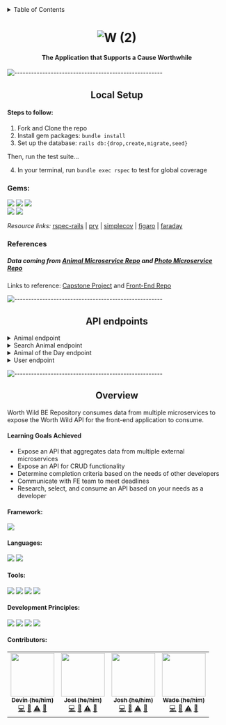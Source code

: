 <details close="close">
  <summary>Table of Contents</summary>
  <ol>
    <li>
      <a Getting Started</a>
      <ul>
        <li><a href="#local-setup">Set Up</a></li>
        <li><a href="#gems">Gems</a></li>
        <li><a href="#references">References</a></li>
      </ul>
    </li>
     <li>
      <a href="#api-endpoints">API endpoints</a>
    </li>
    <li>
      <a href="#overview">Overview</a>
      <details>
        <summary>details</summary>
        <ul>
          <li><a href="#learning-goals-achieved">Learning Goals Achieved</a></li>
          <li><a href="#framework">Framework</a></li>
          <li><a href="#tools">Tools</a></li>
          <li><a href="#development-principles">Development Principles</a></li>
          <li><a href="#contributors">Contributors</a></li>
        </ul>
      </details>
    </li>
  </ol>
</details>

# <div align="center">![W (2)](https://user-images.githubusercontent.com/87088092/160305910-862472ba-9574-420f-aa8b-d2e99e6c37ff.png)
</div>


#### <div align="center">The Application that Supports a Cause Worthwhile</div>


![-----------------------------------------------------](https://raw.githubusercontent.com/andreasbm/readme/master/assets/lines/rainbow.png)


## <div align="center">Local Setup</div>

#### Steps to follow: 

1. Fork and Clone the repo
2. Install gem packages: `bundle install`
3. Set up the database: `rails db:{drop,create,migrate,seed}`

Then, run the test suite...

4. In your terminal, run `bundle exec rspec` to test for global coverage


### Gems:

<p>
  <img src="https://img.shields.io/badge/rspec--rails-b81818.svg?&style=flaste&logo=rubygems&logoColor=white" />
  <img src="https://img.shields.io/badge/pry-b81818.svg?&style=flaste&logo=rubygems&logoColor=white" />   
  <img src="https://img.shields.io/badge/simplecov-b81818.svg?&style=flaste&logo=rubygems&logoColor=white" />  
  </br>
  <img src="https://img.shields.io/badge/figaro-b81818.svg?&style=flaste&logo=rubygems&logoColor=white" />  
  <img src="https://img.shields.io/badge/faraday-b81818.svg?&style=flaste&logo=rubygems&logoColor=white" />
</p>

*Resource links:*
[rspec-rails](https://github.com/rspec/rspec-rails) | [pry](https://github.com/pry/pry) | [simplecov](https://github.com/simplecov-ruby/simplecov) | [figaro](https://medium.com/@MinimalGhost/the-figaro-gem-an-easier-way-to-securely-configure-rails-applications-c6f963b7e993) | [faraday](https://github.com/lostisland/faraday)

### References

#####  Data coming from [Animal Microservice Repo](https://github.com/Worth-Wild/worth_wild_animal_api) and [Photo Microservice Repo](https://github.com/Worth-Wild/worth_wild_photo_api)
Links to reference: [Capstone Project](https://mod4.turing.edu/projects/capstone/) and [Front-End Repo](https://github.com/Worth-Wild/worth_wild_fe)



![-----------------------------------------------------](https://raw.githubusercontent.com/andreasbm/readme/master/assets/lines/rainbow.png)


## <div align="center">API endpoints</div>

<details close="close">
  <summary>Animal endpoint</summary>
  
  ```
  https://secure-island-06435.herokuapp.com/api/v1/animal?common_name=Cheat Mountain Salamander&element_code=AAAAD12120
  ```
  
  ```
  {
    "id": 1,
    "search_animal_id": null,
    "common_name": "Cheat Mountain Salamander",
    "scientific_name": "Plethodon nettingi",
    "kingdom": "Animalia",
    "phylum": "Craniata",
    "taxclass": "Amphibia",
    "taxorder": "Caudata",
    "family": "Plethodontidae",
    "genus": "Plethodon",
    "biome": null,
    "states": "[\"West Virginia\"]",
    "habitats": null,
    "habitat_comments": "Primarily in red spruce-yellow birch or spruce-dominated forests; occasionally collected in mixed deciduous hardwoods (Brooks 1945, 1948; Clovis 1979; Green and Pauley 1987). Bryophytes and downed logs are usually common. Occurs under rocks and in or under logs during day; sometimes among wet leaves. Active on forest floor at night; may climb lower portions of tree trunks (Brooks 1945, 1948; Green and Pauley 1987). Eggs have been found in and under rotting logs, and under rocks (Brooks 1948, Green and Pauley 1987).",
    "threat_impact_comments": "Populations have been fragmented by habitat modifications such as timbering, burning, mining, recreational development, and road construction. Scientists have speculated that habitat alterations may favor the encroachment of mountain dusky and redback salamanders, which may subsequently out-compete the Cheat Mountain salamander for food and microhabitat. With continued discretion in the management of high-elevation spruce and associated hardwood forests, the future of the Cheat Mountain salamander looks sound. However, long-term habitat changes resulting from acid precipitation and climate change may alter this outlook (West Virginia Division of Natural Resources web site 1998, U.S. Fish and Wildlife Service 2017).",
    "short_term_trend": "Two studies (reviewed by U.S. Fish and Wildlife Service 2017) across 32 and 35 years indicate that many populations of this species have declined since the 1970's, extending well into the 2000's. Principal factors include interspecific competition and the destruction, modification, and fragmentation of habitats.",
    "pop_size": "2500 - 100,000 individuals",
    "image": "https://tse1.mm.bing.net/th?id=OIP.kwFkPEcYFHD6wgkjUgN-qQHaE8&pid=Api",
    "created_at": "2022-04-06T23:53:58.043Z",
    "updated_at": "2022-04-06T23:53:58.043Z",
    "host_url": "https://www.amphibianfact.com/cheat-mountain-salamander.asp"
}
  ```
  
</details>

<details close="close">
  <summary>Search Animal endpoint</summary>
  
  ```
  https://secure-island-06435.herokuapp.com/api/v1/search_animal?search=Alabama Sturgeon
  ```
  ```
  {
    "data": [
        {
            "id": 176,
            "type": "search_animal",
            "attributes": {
                "common_name": "Alabama Sturgeon",
                "element_code": "AFCAA02030",
                "scientific_name": "Scaphirhynchus suttkusi"
            }
        }
    ]
}
  ```
  
</details>

<details close="close">
  <summary>Animal of the Day endpoint</summary>
  
  ```
  https://secure-island-06435.herokuapp.com/api/v1/animal_of_the_day
  ```
  
  ```
  {
    "data": {
        "type": "animal_of_the_day",
        "attributes": {
            "common_name": "a mayfly",
            "scientific_name": "Ameletus imbellis",
            "element_code": "IIEPH15160",
            "imageUrl": "https://tse4.mm.bing.net/th?id=OIP.nPTG5MB6C6viUFIoaQpXYwHaFj&pid=Api"
        }
    }
}
  ```
  
</details>

<details close="close">
  <summary>User endpoint</summary>
  
  POST
  
  ```
  https://secure-island-06435.herokuapp.com/api/v1/users
  ```
  
  Body
  ```
  {
    "username": "test",
    "email": "test@test.com",
    "first_name": "test",
    "last_name": "test"
}
  ```
  
  Output
  
  ```
  {
    "data": {
        "id": "11",
        "type": "user",
        "attributes": {
            "first_name": "test",
            "last_name": "test",
            "username": "test",
            "email": "test@test.com",
            "animals": []
        }
    }
}
  ```
  
  GET
  
  ```
  https://secure-island-06435.herokuapp.com/api/v1/dashboard
  ```
  
  Body
  
  ```
  {
    "username": "test"
  }
  ```
  
  Output
  
  ```
  {
    "data": {
        "id": "11",
        "type": "user",
        "attributes": {
            "first_name": "test",
            "last_name": "test",
            "username": "test",
            "email": "test@test.com",
            "animals": []
        }
    }
}
  ```
  
</details>


![-----------------------------------------------------](https://raw.githubusercontent.com/andreasbm/readme/master/assets/lines/rainbow.png)


## <div align="center">Overview</div>

Worth Wild BE Repository consumes data from multiple microservices to expose the Worth Wild API for the front-end application to consume.


####  Learning Goals Achieved

* Expose an API that aggregates data from multiple external microservices
* Expose an API for CRUD functionality
* Determine completion criteria based on the needs of other developers
* Communicate with FE team to meet deadlines
* Research, select, and consume an API based on your needs as a developer


#### Framework:
<p>
  <img src="https://img.shields.io/badge/Ruby%20On%20Rails-b81818.svg?&style=flat&logo=rubyonrails&logoColor=white" />
</p>

#### Languages:
<p>
  <img src="https://img.shields.io/badge/Ruby-CC0000.svg?&style=flaste&logo=ruby&logoColor=white" />
  <img src="https://img.shields.io/badge/ActiveRecord-CC0000.svg?&style=flaste&logo=rubyonrails&logoColor=white" />
</p>

#### Tools:
<p>
  <img src="https://img.shields.io/badge/Atom-66595C.svg?&style=flaste&logo=atom&logoColor=white" />  
  <img src="https://img.shields.io/badge/Git-F05032.svg?&style=flaste&logo=git&logoColor=white" />
  <img src="https://img.shields.io/badge/GitHub-181717.svg?&style=flaste&logo=github&logoColor=white" />
  <img src="https://img.shields.io/badge/Postman-FF6E4F.svg?&style=flat&logo=postman&logoColor=white" />
</p>

#### Development Principles:
<p>
  <img src="https://img.shields.io/badge/OOP-b81818.svg?&style=flaste&logo=OOP&logoColor=white" />
  <img src="https://img.shields.io/badge/TDD-b87818.svg?&style=flaste&logo=TDD&logoColor=white" />
  <img src="https://img.shields.io/badge/MVC-b8b018.svg?&style=flaste&logo=MVC&logoColor=white" />
  <img src="https://img.shields.io/badge/REST-33b818.svg?&style=flaste&logo=REST&logoColor=white" />  
</p>

#### Contributors:

<!-- ALL-CONTRIBUTORS-LIST:START - Do not remove or modify this section -->
<!-- prettier-ignore-start -->
<!-- markdownlint-disable -->
<table>
  <tr>
     <!-- Brian -->
<!--     <td align="center"><a href="https://github.com/bpeterson2579"><img src="https://avatars.githubusercontent.com/u/83668309?v=4" width="100px;" alt=""/><br /><sub><b>Brian (he/him)</b></sub></a><br /><a href="https://github.com/Worth-Wild/worth_wild_be/commits?author=bpeterson2579" title="Code">💻</a> <a href="#ideas-bpeterson2579" title="Ideas, Planning, & Feedback">🤔</a> <a href="https://github.com/Worth-Wild/worth_wild_be/commits?author=bpeterson2579" title="Tests">⚠️</a> <a href="https://github.com/Worth-Wild/worth_wild_be/pulls?q=is%3Apr+reviewed-by%3Ajbpeterson2579" title="Reviewed Pull Requests">👀</a></td> -->
     <!-- Devin -->
  <td align="center"><a href="https://github.com/devin-p-lay"><img src="https://avatars.githubusercontent.com/u/87088092?v=4" width="100px;" alt=""/><br /><sub><b>Devin (he/him)</b></sub></a><br /><a href="https://github.com/Worth-Wild/worth_wild_be/commits?author=devin-p-lay" title="Code">💻</a> <a href="#ideas-devin-p-lay" title="Ideas, Planning, & Feedback">🤔</a> <a href="https://github.com/Worth-Wild/worth_wild_be/commits?author=devin-p-lay" title="Tests">⚠️</a> <a href="https://github.com/Worth-Wild/worth_wild_be/pulls?q=is%3Apr+reviewed-by%3Ajdevin-p-lay" title="Reviewed Pull Requests">👀</a></td>
    <!-- Jessica -->
<!--     <td align="center"><a href="https://github.com/Jorgan612"><img src="https://user-images.githubusercontent.com/87088092/160305666-d398c367-fbad-4e03-9a43-51813f7960ce.png" width="100px;" alt=""/><br /><sub><b>Jessica (she/her)</b></sub></a><br /><a href="https://github.com/Worth-Wild/worth_wild_be/commits?author=Jorgan612" title="Code">💻</a> <a href="#ideas-Jorgan612" title="Ideas, Planning, & Feedback">🤔</a> <a href="https://github.com/Worth-Wild/worth_wild_be/commits?author=Jorgan612" title="Tests">⚠️</a> <a href="https://github.com/Worth-Wild/worth_wild_be/pulls?q=is%3Apr+reviewed-by%3AjJorgan612" title="Reviewed Pull Requests">👀</a></td> -->
    <!-- Joel -->
    <td align="center"><a href="https://github.com/joel-grant"><img src="https://user-images.githubusercontent.com/87088092/160305603-470088bb-0c16-4a04-8e4b-b73adc74cfbb.png" width="100px;" alt=""/><br /><sub><b>Joel (he/him)</b></sub></a><br /><a href="https://github.com/Worth-Wild/worth_wild_be/commits?author=joel-grant" title="Code">💻</a> <a href="#ideas-joel-grant" title="Ideas, Planning, & Feedback">🤔</a> <a href="https://github.com/Worth-Wild/worth_wild_be/commits?author=joel-grant" title="Tests">⚠️</a> <a href="https://github.com/Worth-Wild/worth_wild_be/pulls?q=is%3Apr+reviewed-by%3Ajoel-grant" title="Reviewed Pull Requests">👀</a></td>
    <!-- Josh -->
     <td align="center"><a href="https://github.com/jaw772"><img src="https://avatars.githubusercontent.com/u/87674632?v=4" width="100px;" alt=""/><br /><sub><b>Josh (he/him)</b></sub></a><br /><a href="https://github.com/Worth-Wild/worth_wild_be/commits?author=jaw772" title="Code">💻</a> <a href="#ideas-jaw772" title="Ideas, Planning, & Feedback">🤔</a> <a href="https://github.com/Worth-Wild/worth_wild_be/commits?author=jaw772" title="Tests">⚠️</a> <a href="https://github.com/Worth-Wild/worth_wild_be/pulls?q=is%3Apr+reviewed-by%3Ajaw772" title="Reviewed Pull Requests">👀</a></td>
    <!-- Kai -->
<!--      <td align="center"><a href="https://github.com/kavakai"><img src="https://avatars.githubusercontent.com/u/87667120?v=4" width="100px;" alt=""/><br /><sub><b>Kai (he/him)</b></sub></a><br /><a href="https://github.com/Worth-Wild/worth_wild_be/commits?author=kavakai" title="Code">💻</a> <a href="#ideas-kavakai" title="Ideas, Planning, & Feedback">🤔</a> <a href="https://github.com/Worth-Wild/worth_wild_be/commits?author=kavakai" title="Tests">⚠️</a> <a href="https://github.com/Worth-Wild/worth_wild_be/pulls?q=is%3Apr+reviewed-by%3Ajkavakai" title="Reviewed Pull Requests">👀</a></td> -->
    <!-- Susanna -->
<!--   <td align="center"><a href="https://github.com/susannaopal"><img src="https://avatars.githubusercontent.com/u/83846677?v=4" width="100px;" alt=""/><br /><sub><b>Susanna (she/her)</b></sub></a><br /><a href="https://github.com/Worth-Wild/worth_wild_be/commits?author=susannaopal" title="Code">💻</a> <a href="#ideas-susannaopal" title="Ideas, Planning, & Feedback">🤔</a> <a href="https://github.com/Worth-Wild/worth_wild_be/commits?author=susannaopal" title="Tests">⚠️</a> <a href="https://github.com/Worth-Wild/worth_wild_be/pulls?q=is%3Apr+reviewed-by%3Ajsusannaopal" title="Reviewed Pull Requests">👀</a></td> -->
     <!-- Wade -->
  <td align="center"><a href="https://github.com/WadeNaughton"><img src="https://avatars.githubusercontent.com/u/90228086?v=4" width="100px;" alt=""/><br /><sub><b>Wade (he/him)</b></sub></a><br /><a href="https://github.com/Worth-Wild/worth_wild_be/commits?author=WadeNaughton" title="Code">💻</a> <a href="#ideas-WadeNaughton" title="Ideas, Planning, & Feedback">🤔</a> <a href="https://github.com/Worth-Wild/worth_wild_be/commits?author=WadeNaughton" title="Tests">⚠️</a> <a href="https://github.com/Worth-Wild/worth_wild_be/pulls?q=is%3Apr+reviewed-by%3AjWadeNaughton" title="Reviewed Pull Requests">👀</a></td>
  </tr>
</table>

<!-- markdownlint-restore -->
<!-- prettier-ignore-end -->

<!-- ALL-CONTRIBUTORS-LIST:END -->
